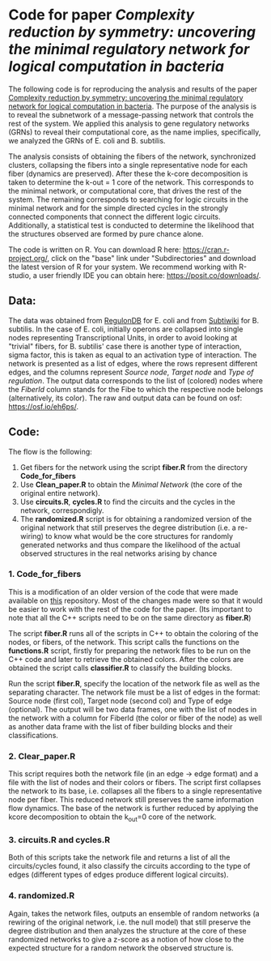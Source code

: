 # Code for paper *Complexity reduction by symmetry: uncovering the minimal regulatory network for logical computation in bacteria*

The following code is for reproducing the analysis and results of the paper [Complexity reduction by symmetry: uncovering the minimal
regulatory network for logical computation in bacteria](https://arxiv.org/abs/2310.10895). The purpose of the analysis is to reveal the subnetwork of a message-passing network that controls the rest of the system. We applied this analysis to gene regulatory networks (GRNs) to reveal their computational core, as the name implies, specifically, we analyzed the GRNs of E. coli and B. subtilis. 

The analysis consists of obtaining the fibers of the network, synchronized clusters, collapsing the fibers into a single representative node for each fiber (dynamics are preserved). After these the k-core decomposition is taken to determine the k-out = 1 core of the network. This corresponds to the minimal network, or computational core, that drives the rest of the system. The remaining corresponds to searching for logic circuits in the minimal network and for the simple directed cycles in the strongly connected components that connect the different logic circuits. Additionally, a statistical test is conducted to determine the likelihood that the structures observed are formed by pure chance alone.

The code is written on R. You can download R here: https://cran.r-project.org/, click on the "base" link under "Subdirectories" and download the latest version of R for your system. We recommend working with R-studio, a user friendly IDE you can obtain here: https://posit.co/downloads/.

## Data:
The data was obtained from [RegulonDB](https://regulondb.ccg.unam.mx/) for E. coli and from [Subtiwiki](https://www.subtiwiki.uni-goettingen.de/v5/welcome) for B. subtilis. In the case of E. coli, initially operons are collapsed into single nodes representing Transcriptional Units, in order to avoid looking at "trivial" fibers, for B. subtilis' case there is another type of interaction, sigma factor, this is taken as equal to an activation type of interaction. The network is presented as a list of edges, where the rows represent different edges, and the columns represent *Source node*, *Target node* and *Type of regulation*. The output data corresponds to the list of (colored) nodes where the *FiberId* column stands for the Fibe to which the respective node belongs (alternatively, its color). The raw and output data can be found on osf: https://osf.io/eh6ps/. 


## Code:
The flow is the following:
1. Get fibers for the network using the script **fiber.R** from the directory **Code_for_fibers**
2. Use **Clean_paper.R** to obtain the *Minimal Network* (the core of the original entire network).
3. Use **circuits.R**, **cycles.R** to find the circuits and the cycles in the network, correspondigly.
4. The **randomized.R** script is for obtaining a randomized version of the original network that still preserves the degree distribution (i.e. a re-wiring) to know what would be the core structures for randomly generated networks and thus compare the likelihood of the actual observed structures in the real networks arising by chance

### 1. Code_for_fibers

This is a modification of an older version of the code that were made available on [this](https://github.com/makselab/fibrationSymmetries) repository. Most of the changes made were so that it would be easier to work with the rest of the code for the paper. (Its important to note that all the C++ scripts need to be on the same directory as **fiber.R**)

The script **fiber.R** runs all of the scripts in C++ to obtain the coloring of the nodes, or fibers, of the network. This script calls the functions on the **functions.R** script, firstly for preparing the network files to be run on the C++ code and later to retrieve the obtained colors. After the colors are obtained the script calls **classifier.R** to classify the building blocks. 

Run the script **fiber.R**, specify the location of the network file as well as the separating character. The network file must be a list of edges in the format: Source node (first col), Target node (second col) and Type of edge (optional). The output will be two data frames, one with the list of nodes in the network with a column for FiberId (the color or fiber of the node) as well as another data frame with the list of fiber building blocks and their classifications.

### 2. Clear_paper.R

This script requires both the network file (in an edge -> edge format) and a file with the list of nodes and their colors or fibers. The script first collapses the network to its base, i.e. collapses all the fibers to a single representative node per fiber. This reduced network still preserves the same information flow dynamics. The base of the network is further reduced by applying the kcore decomposition to obtain the k<sub>out</sub>=0 core of the network. 

### 3. circuits.R and cycles.R

Both of this scripts take the network file and returns a list of all the circuits/cycles found, it also classify the circuits according to the type of edges (different types of edges produce different logical circuits).

### 4. randomized.R 

Again, takes the network files, outputs an ensemble of random networks (a rewiring of the original network, i.e. the null model) that still preserve the degree distribution and then analyzes the structure at the core of these randomized networks to give a z-score as a notion of how close to the expected structure for a random network the observed structure is. 
